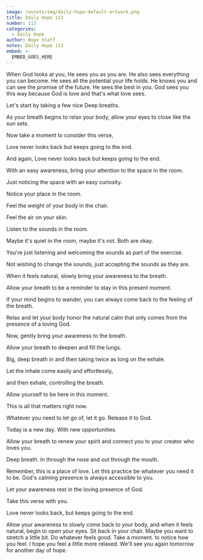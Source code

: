 ```yaml
---
image: /assets/img/daily-hope-default-artwork.png
title: Daily Hope 113
number: 113
categories:
  - Daily Hope
author: Hope Staff
notes: Daily Hope 113
embed: >-
  EMBED_GOES_HERE
---
```

When God looks at you, He sees you as you are. He also sees everything you can become. He sees all the potential your life holds. He knows you and can see the promise of the future. He sees the best in you. God sees you this way because God is love and that's what love sees.

Let's start by taking a few nice Deep breaths.

As your breath begins to relax your body, allow your eyes to close like the sun sets.

Now take a moment to consider this verse,

Love never looks back but keeps going to the end.

And again, Love never looks back but keeps going to the end.

With an easy awareness, bring your attention to the space in the room.

Just noticing the space with an easy curiosity.

Notice your place in the room.

Feel the weight of your body in the chair.

Feel the air on your skin.

Listen to the sounds in the room.

Maybe it's quiet in the room, maybe it's not. Both are okay.

You're just listening and welcoming the sounds as part of the exercise.

Not wishing to change the sounds, just accepting the sounds as they are.

When it feels natural, slowly bring your awareness to the breath.

Allow your breath to be a reminder to stay in this present moment.

If your mind begins to wander, you can always come back to the feeling of the breath.

Relax and let your body honor the natural calm that only comes from the presence of a loving God.

Now, gently bring your awareness to the breath.

Allow your breath to deepen and fill the lungs.

Big, deep breath in and then taking twice as long on the exhale.

Let the inhale come easily and effortlessly,

and then exhale, controlling the breath.

Allow yourself to be here in this moment.

This is all that matters right now.

Whatever you need to let go of, let it go. Release it to God.

Today is a new day. With new opportunities.

Allow your breath to renew your spirit and connect you to your creator who loves you.

Deep breath. In through the nose and out through the mouth.

Remember, this is a place of love. Let this practice be whatever you need it to be. God's calming presence is always accessible to you.

Let your awareness rest in the loving presence of God.

Take this verse with you.

Love never looks back, but keeps going to the end.

Allow your awareness to slowly come back to your body, and when it feels natural, begin to open your eyes. Sit back in your chair. Maybe you want to stretch a little bit. Do whatever feels good. Take a moment. to notice how you feel. I hope you feel a little more relaxed. We'll see you again tomorrow for another day of hope.

